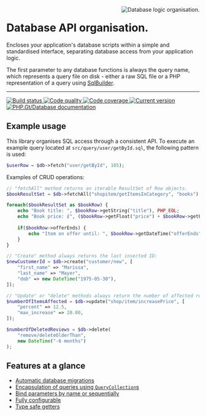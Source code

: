 <img src="logo.png" alt="Database logic organisation." align="right" />

# Database API organisation.

Encloses your application's database scripts within a simple and standardised interface, separating database access from your application logic.

The first parameter to any database functions is always the query name, which represents a query file on disk - either a raw SQL file or a PHP representation of a query using [SqlBuilder][sqlbuilder].

***

<a href="https://github.com/PhpGt/Database/actions" target="_blank">
	<img src="https://badge.status.php.gt/database-build.svg" alt="Build status" />
</a>
<a href="https://scrutinizer-ci.com/g/PhpGt/Database" target="_blank">
	<img src="https://badge.status.php.gt/database-quality.svg" alt="Code quality" />
</a>
<a href="https://scrutinizer-ci.com/g/PhpGt/Database" target="_blank">
	<img src="https://badge.status.php.gt/database-coverage.svg" alt="Code coverage" />
</a>
<a href="https://packagist.org/packages/PhpGt/Database" target="_blank">
	<img src="https://badge.status.php.gt/database-version.svg" alt="Current version" />
</a>
<a href="http://www.php.gt/database" target="_blank">
	<img src="https://badge.status.php.gt/database-docs.svg" alt="PHP.Gt/Database documentation" />
</a>

## Example usage

This library organises SQL access through a consistent API. To execute an example query located at `src/query/user/getById.sql`, the following pattern is used:

```php
$userRow = $db->fetch("user/getById", 105);
```

Examples of CRUD operations:

```php
// "fetchAll" method returns an iterable ResultSet of Row objects.
$bookResultSet = $db->fetchAll("shopitem/getItemsInCategory", "books");

foreach($bookResultSet as $bookRow) {
	echo "Book title: ", $bookRow->getString("title"), PHP_EOL;
	echo "Book price: £", ($bookRow->getFloat("price") + $bookRow->getFloat("vat")), PHP_EOL;
	
	if($bookRow->offerEnds) {
		echo "Item on offer until: ", $bookRow->getDateTime("offerEnds")->format("dS M Y");
	}
}

// "Create" method always returns the last inserted ID:
$newCustomerId = $db->create("customer/new", [
	"first_name" => "Marissa",
	"last_name" => "Mayer",
	"dob" => new DateTime("1975-05-30"),
]);

// "Update" or "delete" methods always return the number of affected rows:
$numberOfItemsAffected = $db->update("shop/item/increasePrice", [
	"percent" => 12.5,
	"max_increase" => 20.00,
]);

$numberOfDeletedReviews = $db->delete(
	"remove/deleteOlderThan",
	new DateTime("-6 months")
);
```

## Features at a glance

+ [Automatic database migrations][wiki-migrations]
+ [Encapsulation of queries using `QueryCollection`s][wiki-query-collections]
+ [Bind parameters by name or sequentially][wiki-parameters]
+ [Fully configurable][wiki-config]
+ [Type safe getters][wiki-type-safety]

[sqlbuilder]: https://www.php.gt/sqlbuilder
[wiki-query-collections]: https://www.php.gt/docs/database/query-collections
[wiki-parameters]: https://www.php.gt/docs/database/parameters
[wiki-migrations]: https://www.php.gt/docs/database/migrations
[wiki-config]: https://www.php.gt/docs/database/config
[wiki-type-safety]: https://www.php.gt/docs/database/type-safety
